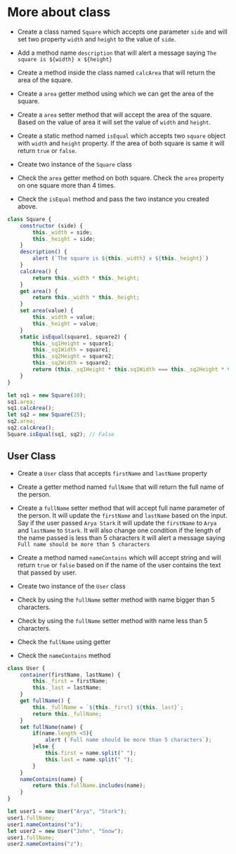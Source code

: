 # More about class

- Create a class named `Square` which accepts one parameter `side` and will set two property `width` and `height` to the value of `side`.

- Add a method name `description` that will alert a message saying `The square is ${width} x ${height}`

- Create a method inside the class named `calcArea` that will return the area of the square.

- Create a `area` getter method using which we can get the area of the square.

- Create a `area` setter method that will accept the area of the square. Based on the value of area it will set the value of `width` and `height`.

- Create a static method named `isEqual` which accepts two `square` object with `width` and `height` property. If the area of both square is same it will return `true` or `false`.

- Create two instance of the `Square` class

- Check the `area` getter method on both square. Check the `area` property on one square more than 4 times.

- Check the `isEqual` method and pass the two instance you created above.

```js
class Square {
    constructor (side) {
        this._width = side;
        this._height = side;
    }
    description() {
        alert (`The square is ${this._width} x ${this._height}`)
    }
    calcArea() {
        return this._width * this._height;
    }
    get area() {
        return this._width * this._height;
    }
    set area(value) {
        this._width = value;
        this._height = value;
    }
    static isEqual(square1, square2) {
        this._sq1Height = square1;
        this._sq1Width = square1;
        this._sq2Height = square2;
        this._sq2Width = square2;
        return (this._sq1Height * this.sq1Width === this._sq2Height * this.sq2Width);
    }
}

let sq1 = new Square(10);
sq1.area;
sq1.calcArea();
let sq2 = new Square(25);
sq2.area;
sq2.calcArea();
Square.isEqual(sq1, sq2); // False
```

## User Class

- Create a `User` class that accepts `firstName` and `lastName` property

- Create a getter method named `fullName` that will return the full name of the person.

- Create a `fullName` setter method that will accept full name parameter of the person. It will update the `firstName` and `lastName` based on the input. Say if the user passed `Arya Stark` it will update the `firstName` to `Arya` and `lastName` to `Stark`. It will also change one condition if the length of the name passed is less than 5 characters it will alert a message saying `Full name should be more than 5 characters`

- Create a method named `nameContains` which will accept string and will return `true` or `false` based on if the name of the user contains the text that passed by user.

- Create two instance of the `User` class

- Check by using the `fullName` setter method with name bigger than 5 characters.

- Check by using the `fullName` setter method with name less than 5 characters.

- Check the `fullName` using getter

- Check the `nameContains` method



```js
class User {
    container(firstName, lastName) {
        this._first = firstName;
        this._last = lastName;
    }
    get fullName() {
        this._fullName = `${this._first} ${this._last}`;
        return this._fullName;
    }
    set fullName(name) {
        if(name.length <5){
            alert (`Full name should be more than 5 characters`);
        }else {
            this.first = name.split(" ");
            this.last = name.split(" ");
        }
    }
    nameContains(name) {
        return this.fullName.includes(name);
    }
}

let user1 = new User("Arya", "Stark");
user1.fullName;
user1.nameContains("a");
let user2 = new User("John", "Snow");
user1.fullName;
user2.nameContains("z");
```